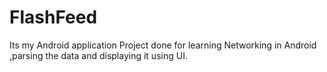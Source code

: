 # FlashFeed
Its my Android application Project done for learning Networking in Android ,parsing the data and displaying it using UI.
